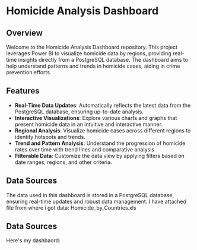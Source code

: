 # Homicide Analysis Dashboard

## Overview

Welcome to the Homicide Analysis Dashboard repository. This project leverages Power BI to visualize homicide data by regions, providing real-time insights directly from a PostgreSQL database. The dashboard aims to help understand patterns and trends in homicide cases, aiding in crime prevention efforts.

## Features

- **Real-Time Data Updates**: Automatically reflects the latest data from the PostgreSQL database, ensuring up-to-date analysis.
- **Interactive Visualizations**: Explore various charts and graphs that present homicide data in an intuitive and interactive manner.
- **Regional Analysis**: Visualize homicide cases across different regions to identify hotspots and trends.
- **Trend and Pattern Analysis**: Understand the progression of homicide rates over time with trend lines and comparative analysis.
- **Filterable Data**: Customize the data view by applying filters based on date ranges, regions, and other criteria.

## Data Sources

The data used in this dashboard is stored in a PostgreSQL database, ensuring real-time updates and robust data management. I have attached file from where i got data: Homicide_by_Countries.xls

## Data Sources
Here's my dashbaord:
